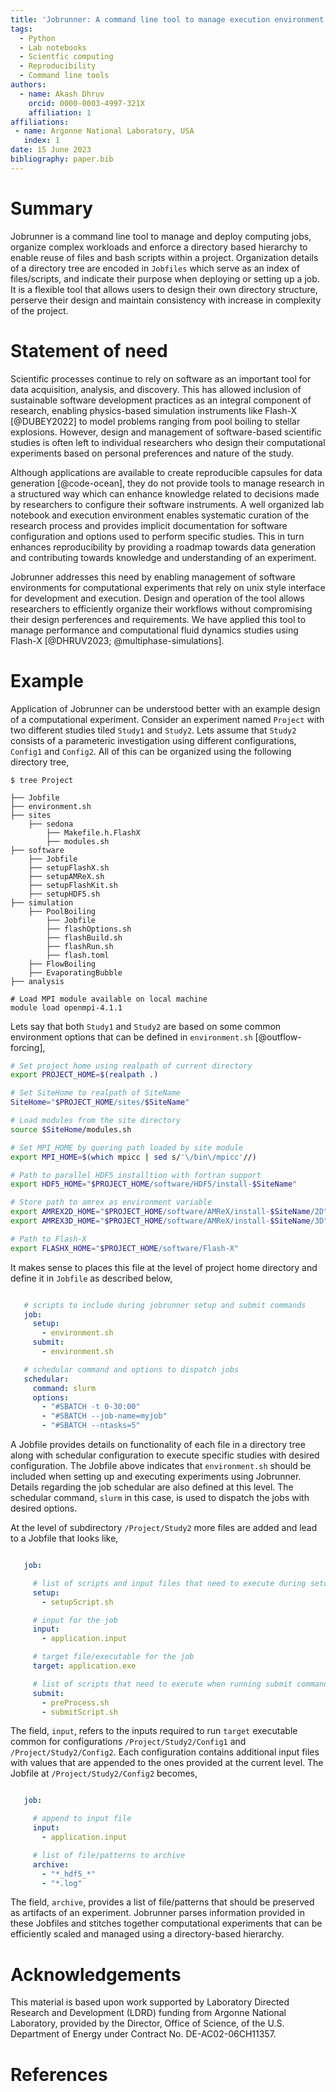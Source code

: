 ```yaml
---
title: 'Jobrunner: A command line tool to manage execution environment for software based scientific studies'
tags:
  - Python
  - Lab notebooks
  - Scientfic computing
  - Reproducibility
  - Command line tools
authors:
  - name: Akash Dhruv
    orcid: 0000-0003-4997-321X
    affiliation: 1
affiliations:
 - name: Argonne National Laboratory, USA
   index: 1
date: 15 June 2023
bibliography: paper.bib
---
```


# Summary

Jobrunner is a command line tool to manage and deploy computing jobs,
organize complex workloads and enforce a directory based hierarchy to
enable reuse of files and bash scripts within a project. Organization
details of a directory tree are encoded in `Jobfiles` which serve as
an index of files/scripts, and indicate their purpose when deploying or
setting up a job. It is a flexible tool that allows users to design their
own directory structure, perserve their design and maintain consistency
with increase in complexity of the project.

# Statement of need

Scientific processes continue to rely on software as an important tool
for data acquisition, analysis, and discovery. This has allowed
inclusion of sustainable software development practices as an integral
component of research, enabling physics-based simulation instruments like
Flash-X [@DUBEY2022] to model problems ranging from pool boiling to stellar
explosions. However, design and management of software-based scientific
studies is often left to individual researchers who design their
computational experiments based on personal preferences and nature of the
study.

Although applications are available to create reproducible capsules for data
generation [@code-ocean], they do not provide tools to manage research in a
structured way which can enhance knowledge related to decisions made by
researchers to configure their software instruments. A well organized lab notebook
and execution environment enables systematic curation of the research process and
provides implicit documentation for software configuration and options used to
perform specific studies. This in turn enhances reproducibility by providing a
roadmap towards data generation and contributing towards knowledge and
understanding  of an experiment.

Jobrunner addresses this need by enabling management of software environments for
computational experiments that rely on unix style interface for development and
execution. Design and operation of the tool allows researchers to efficiently organize
their workflows without compromising their design perferences and requirements. We have
applied this tool to manage performance and computational fluid dynamics studies using
Flash-X [@DHRUV2023; @multiphase-simulations].

# Example

Application of Jobrunner can be understood better with an example design
of a computational experiment. Consider an experiment named `Project` with
two different studies tiled `Study1` and `Study2`. Lets assume that
`Study2` consists of a parameteric investigation using different
configurations, `Config1` and `Config2`. All of this can be organized
using the following directory tree,

```
$ tree Project

├── Jobfile
├── environment.sh
├── sites
    ├── sedona
        ├── Makefile.h.FlashX
        ├── modules.sh
├── software
    ├── Jobfile
    ├── setupFlashX.sh
    ├── setupAMReX.sh
    ├── setupFlashKit.sh
    ├── setupHDF5.sh
├── simulation
    ├── PoolBoiling
        ├── Jobfile
        ├── flashOptions.sh
        ├── flashBuild.sh
        ├── flashRun.sh
        ├── flash.toml
    ├── FlowBoiling
    ├── EvaporatingBubble   
├── analysis
```

```
# Load MPI module available on local machine 
module load openmpi-4.1.1
```

Lets say that both `Study1` and `Study2` are based on some
common environment options that can be defined in `environment.sh` [@outflow-forcing],

```bash
# Set project home using realpath of current directory
export PROJECT_HOME=$(realpath .)

# Set SiteHome to realpath of SiteName
SiteHome="$PROJECT_HOME/sites/$SiteName"

# Load modules from the site directory
source $SiteHome/modules.sh

# Set MPI_HOME by quering path loaded by site module
export MPI_HOME=$(which mpicc | sed s/'\/bin\/mpicc'//)

# Path to parallel HDF5 installtion with fortran support
export HDF5_HOME="$PROJECT_HOME/software/HDF5/install-$SiteName"

# Store path to amrex as environment variable
export AMREX2D_HOME="$PROJECT_HOME/software/AMReX/install-$SiteName/2D"
export AMREX3D_HOME="$PROJECT_HOME/software/AMReX/install-$SiteName/3D"

# Path to Flash-X
export FLASHX_HOME="$PROJECT_HOME/software/Flash-X"
```

It makes sense to places this file at the level of project home
directory and define it in `Jobfile` as described below,

```YAML

   # scripts to include during jobrunner setup and submit commands
   job:
     setup:
       - environment.sh
     submit:
       - environment.sh

   # schedular command and options to dispatch jobs
   schedular:
     command: slurm
     options:
       - "#SBATCH -t 0-30:00"
       - "#SBATCH --job-name=myjob"
       - "#SBATCH --ntasks=5"
```

A Jobfile provides details on functionality of each file in a directory
tree along with schedular configuration to execute specific studies
with desired configuration. The Jobfile above indicates that
`environment.sh` should be included when setting up and executing
experiments using Jobrunner. Details regarding the job
schedular are also defined at this level. The schedular command,
`slurm` in this case, is used to dispatch
the jobs with desired options.

At the level of subdirectory `/Project/Study2` more files are
added and lead to a Jobfile that looks like,

```YAML

   job:

     # list of scripts and input files that need to execute during setup command
     setup:
       - setupScript.sh

     # input for the job
     input:
       - application.input

     # target file/executable for the job
     target: application.exe

     # list of scripts that need to execute when running submit command
     submit:
       - preProcess.sh
       - submitScript.sh
```

The field, `input`, refers to the inputs required to run
`target` executable common for configurations
`/Project/Study2/Config1` and `/Project/Study2/Config2`.
Each configuration contains additional input files with values that are
appended to the ones provided at the current level. The Jobfile at
`/Project/Study2/Config2` becomes,

```YAML

   job:

     # append to input file
     input:
       - application.input

     # list of file/patterns to archive
     archive:
       - "*_hdf5_*"
       - "*.log"
```

The field, `archive`, provides a list of file/patterns that should
be preserved as artifacts of an experiment. Jobrunner parses information provided
in these Jobfiles and stitches together computational experiments that can be
efficiently scaled and managed using a directory-based hierarchy.

# Acknowledgements

This material is based upon work supported by Laboratory Directed Research
and Development (LDRD) funding from Argonne National Laboratory, provided by
the Director, Office of Science, of the U.S. Department of Energy under Contract
No. DE-AC02-06CH11357.

# References
